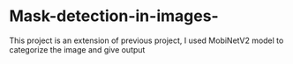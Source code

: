 # Mask-detection-in-images-
This project is an extension of previous project, I used MobiNetV2 model to categorize the image and give output
